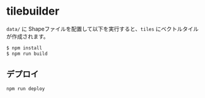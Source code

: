 # tilebuilder

`data/` に Shapeファイルを配置して以下を実行すると、`tiles` にベクトルタイルが作成されます。

```bash
$ npm install
$ npm run build
```


## デプロイ

```bash
npm run deploy
```
